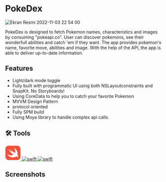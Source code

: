 
# PokeDex

<img width="1342" alt="Ekran Resmi 2022-11-03 22 54 00" src="https://user-images.githubusercontent.com/10756418/227784416-6e73740d-c451-4894-ae0b-b2d80fedff00.png">


PokeDex is designed to fetch Pokemon names, characteristics and images by consuming "pokeapi.co". User can discover pokemons, see their wonderfull abilities and catch 'em if they want. The app provides pokemon's name, favorite move, abilities and image. With the help of the API, the app is able to deliver up-to-date information. 

## Features

- Light/dark mode toggle
- Fully built with programmatic UI using both NSLayoutconstraints and SnapKit. No Storyboards!
- Using CoreData to help you to catch your favorite Pokemon
- MVVM Design Pattern
- protocol oriented 
- Fully SPM build
- Using Moya library to handle complex api calls.



## 🛠 Tools

<a href="https://developer.apple.com/swift/" target="_blank" rel="noreferrer"> <img src="https://raw.githubusercontent.com/devicons/devicon/master/icons/swift/swift-original.svg" alt="swift" width="50" height="50"/> </a> <a align="left"> <a href="https://developer.apple.com/swift/" target="_blank" rel="noreferrer"> <img src="https://cdn.jsdelivr.net/gh/devicons/devicon/icons/xcode/xcode-plain.svg" alt="swift" width="50" height="50"/> </a> <a align="left"> <a href="https://developer.apple.com/swift/" target="_blank" rel="noreferrer"> <img src="https://cdn.jsdelivr.net/gh/devicons/devicon/icons/git/git-original.svg" alt="swift" width="50" height="50"/> </a> <a align="left">


## Screenshots



